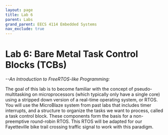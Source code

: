 ```yaml
---
layout: page
title: Lab 6
parent: Labs
grand_parent: EECS 4114 Embedded Systems
nav_exclude: true
---
```


# Lab 6: Bare Metal Task Control Blocks (TCBs)

_--An Introduction to FreeRTOS-like Programming:_

The goal of this lab is to become familiar with the concept of pseudo-multitasking on microprocessors (which
typically only have a single core) using a stripped down version of a real-time operating system, or RTOS. You will
use the MicroBlaze system from past labs that includes timer interrupts, and a structure to organize the tasks we
want to process, called a task control block. These components form the basis for a non-preemptive round-robin
RTOS. This RTOS will be adapted for our Fayetteville bike trail crossing traffic signal to work with this paradigm.
